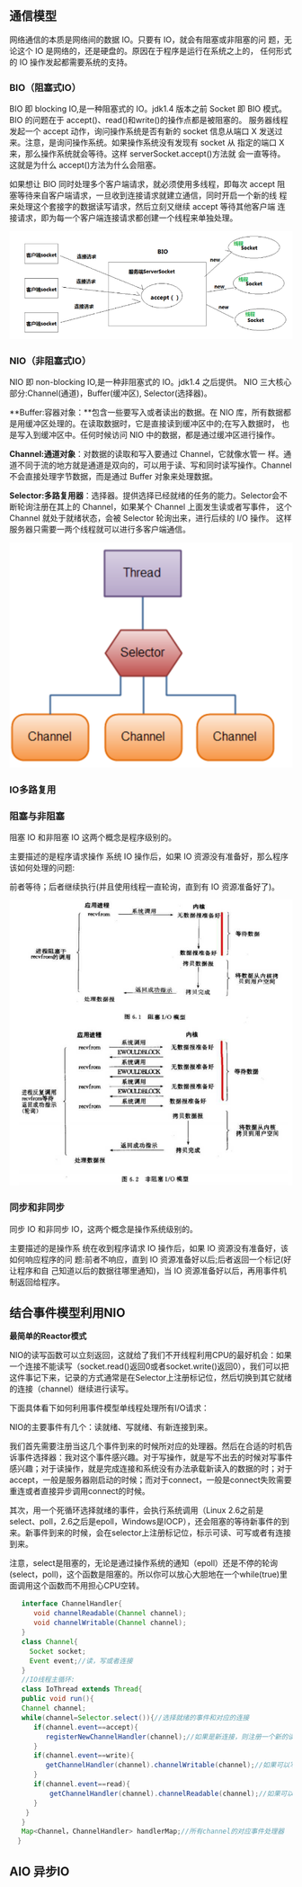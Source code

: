 ## 通信模型

网络通信的本质是网络间的数据 IO。只要有 IO，就会有阻塞或非阻塞的问 题，无论这个 IO 是网络的，还是硬盘的。原因在于程序是运行在系统之上的， 任何形式的 IO 操作发起都需要系统的支持。

### BIO（阻塞式IO）

BIO 即 blocking IO,是一种阻塞式的 IO。jdk1.4 版本之前 Socket 即 BIO 模式。
BIO 的问题在于 accept()、read()和write()的操作点都是被阻塞的。 服务器线程发起一个 accept 动作，询问操作系统是否有新的 socket 信息从端口 X 发送过来。注意，是询问操作系统。如果操作系统没有发现有 socket 从 指定的端口 X 来，那么操作系统就会等待。这样 serverSocket.accept()方法就 会一直等待。这就是为什么 accept()方法为什么会阻塞。

如果想让 BIO 同时处理多个客户端请求，就必须使用多线程，即每次 accept 阻塞等待来自客户端请求，一旦收到连接请求就建立通信，同时开启一个新的线 程来处理这个套接字的数据读写请求，然后立刻又继续 accept 等待其他客户端 连接请求，即为每一个客户端连接请求都创建一个线程来单独处理。

![BIO](img/BIO.png)

### NIO（非阻塞式IO）

NIO 即 non-blocking IO,是一种非阻塞式的 IO。jdk1.4 之后提供。
 NIO 三大核心部分:Channel(通道)，Buffer(缓冲区), Selector(选择器)。 

**Buffer:容器对象：**包含一些要写入或者读出的数据。在 NIO 库，所有数据都是用缓冲区处理的。在读取数据时，它是直接读到缓冲区中的;在写入数据时， 也是写入到缓冲区中。任何时候访问 NIO 中的数据，都是通过缓冲区进行操作。

**Channel:通道对象**：对数据的读取和写入要通过 Channel，它就像水管一 样。通道不同于流的地方就是通道是双向的，可以用于读、写和同时读写操作。Channel 不会直接处理字节数据，而是通过 Buffer 对象来处理数据。

**Selector:多路复用器**：选择器。提供选择已经就绪的任务的能力。Selector会不断轮询注册在其上的 Channel，如果某个 Channel 上面发生读或者写事件， 这个 Channel 就处于就绪状态，会被 Selector 轮询出来，进行后续的 I/O 操作。 这样服务器只需要一两个线程就可以进行多客户端通信。

![NIO](img/NIO.png)



### IO多路复用





### 阻塞与非阻塞

阻塞 IO 和非阻塞 IO 这两个概念是程序级别的。

主要描述的是程序请求操作 系统 IO 操作后，如果 IO 资源没有准备好，那么程序该如何处理的问题:

前者等待；后者继续执行(并且使用线程一直轮询，直到有 IO 资源准备好了)。

![阻塞和非阻塞](img/阻塞和非阻塞.png)

### 同步和非同步

同步 IO 和非同步 IO，这两个概念是操作系统级别的。

主要描述的是操作系 统在收到程序请求 IO 操作后，如果 IO 资源没有准备好，该如何响应程序的问 题:前者不响应，直到 IO 资源准备好以后;后者返回一个标记(好让程序和自 己知道以后的数据往哪里通知)，当 IO 资源准备好以后，再用事件机制返回给程序。



## 结合事件模型利用NIO

**最简单的Reactor模式**

NIO的读写函数可以立刻返回，这就给了我们不开线程利用CPU的最好机会：如果一个连接不能读写（socket.read()返回0或者socket.write()返回0），我们可以把这件事记下来，记录的方式通常是在Selector上注册标记位，然后切换到其它就绪的连接（channel）继续进行读写。

下面具体看下如何利用事件模型单线程处理所有I/O请求：

NIO的主要事件有几个：读就绪、写就绪、有新连接到来。

我们首先需要注册当这几个事件到来的时候所对应的处理器。然后在合适的时机告诉事件选择器：我对这个事件感兴趣。对于写操作，就是写不出去的时候对写事件感兴趣；对于读操作，就是完成连接和系统没有办法承载新读入的数据的时；对于accept，一般是服务器刚启动的时候；而对于connect，一般是connect失败需要重连或者直接异步调用connect的时候。

其次，用一个死循环选择就绪的事件，会执行系统调用（Linux 2.6之前是select、poll，2.6之后是epoll，Windows是IOCP），还会阻塞的等待新事件的到来。新事件到来的时候，会在selector上注册标记位，标示可读、可写或者有连接到来。

注意，select是阻塞的，无论是通过操作系统的通知（epoll）还是不停的轮询(select，poll)，这个函数是阻塞的。所以你可以放心大胆地在一个while(true)里面调用这个函数而不用担心CPU空转。

```java
   interface ChannelHandler{
      void channelReadable(Channel channel);
      void channelWritable(Channel channel);
   }
   class Channel{
     Socket socket;
     Event event;//读，写或者连接
   }
   //IO线程主循环:
   class IoThread extends Thread{
   public void run(){
   Channel channel;
   while(channel=Selector.select()){//选择就绪的事件和对应的连接
      if(channel.event==accept){
         registerNewChannelHandler(channel);//如果是新连接，则注册一个新的读写处理器
      }
      if(channel.event==write){
         getChannelHandler(channel).channelWritable(channel);//如果可以写，则执行写事件
      }
      if(channel.event==read){
          getChannelHandler(channel).channelReadable(channel);//如果可以读，则执行读事件
      }
    }
   }
   Map<Channel，ChannelHandler> handlerMap;//所有channel的对应事件处理器
  }
```



## AIO 异步IO

